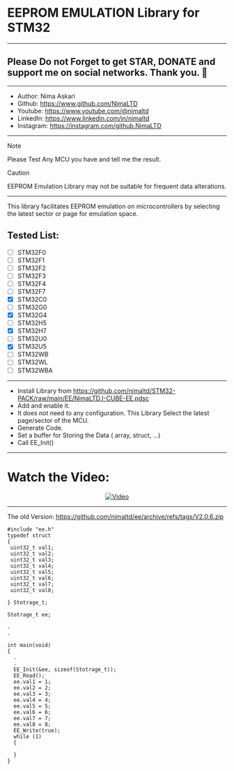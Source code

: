 # EEPROM EMULATION Library for STM32  
---  
## Please Do not Forget to get STAR, DONATE and support me on social networks. Thank you. :sparkling_heart:  
---   
-  Author:     Nima Askari  
-  Github:     https://www.github.com/NimaLTD
-  Youtube:    https://www.youtube.com/@nimaltd  
-  LinkedIn:   https://www.linkedin.com/in/nimaltd  
-  Instagram:  https://instagram.com/github.NimaLTD  
---
> [!NOTE]
> Please Test Any MCU you have and tell me the result.

> [!CAUTION]
> EEPROM Emulation Library may not be suitable for frequent data alterations.
---
This library facilitates EEPROM emulation on microcontrollers by selecting the latest sector or page for emulation space.
## Tested List:
- [ ] STM32F0
- [ ] STM32F1
- [ ] STM32F2
- [ ] STM32F3
- [ ] STM32F4
- [ ] STM32F7
- [x] STM32C0
- [ ] STM32G0
- [x] STM32G4
- [ ] STM32H5
- [x] STM32H7
- [ ] STM32U0
- [x] STM32U5
- [ ] STM32WB
- [ ] STM32WL
- [ ] STM32WBA
---
* Install Library from https://github.com/nimaltd/STM32-PACK/raw/main/EE/NimaLTD.I-CUBE-EE.pdsc
* Add and enable it.
* It does not need to any configuration. This Library Select the latest page/sector of the MCU.
* Generate Code.
* Set a buffer for Storing the Data ( array, struct, ...)
* Call EE_Init()

---
# Watch the Video:

<div align="center">
  <a href="https://www.youtube.com/watch?v=o80ugfjuZ-o"><img src="https://img.youtube.com/vi/o80ugfjuZ-o/0.jpg" alt="Video"></a>
</div>

---
The old Version: https://github.com/nimaltd/ee/archive/refs/tags/V2.0.6.zip

```
#include "ee.h"
typedef struct
{
 uint32_t val1;
 uint32_t val2;
 uint32_t val3;
 uint32_t val4;
 uint32_t val5;
 uint32_t val6;
 uint32_t val7;
 uint32_t val8;

} Stotrage_t;

Stotrage_t ee;

.
.

int main(void)
{
  .
  .
  EE_Init(&ee, sizeof(Stotrage_t));
  EE_Read();
  ee.val1 = 1;
  ee.val2 = 2;
  ee.val3 = 3;
  ee.val4 = 4;
  ee.val5 = 5;
  ee.val6 = 6;
  ee.val7 = 7;
  ee.val8 = 8;
  EE_Write(true);
  while (1)
  {

  }
}
```
